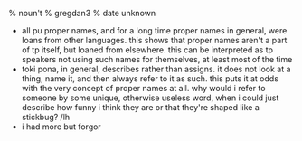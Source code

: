 % noun't
% gregdan3
% date unknown

- all pu proper names, and for a long time proper names in general, were loans from other languages. this shows that proper names aren't a part of tp itself, but loaned from elsewhere. this can be interpreted as tp speakers not using such names for themselves, at least most of the time
- toki pona, in general, describes rather than assigns. it does not look at a thing, name it, and then always refer to it as such. this puts it at odds with the very concept of proper names at all. why would i refer to someone by some unique, otherwise useless word, when i could just describe how funny i think they are or that they're shaped like a stickbug? /lh
- i had more but forgor
